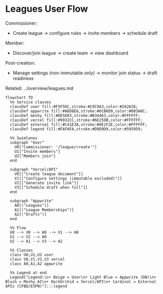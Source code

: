 # Leagues User Flow

Commissioner:

- Create league → configure rules → invite members → schedule draft

Member:

- Discover/join league → create team → view dashboard

Post-creation:

- Manage settings (non-immutable only) → monitor join status → draft readiness

Related: ../overview/leagues.md

```mermaid
flowchart TD
  %% Service classes
  classDef user fill:#F5F5DC,stroke:#C9C9A3,color:#262626;
  classDef appwrite fill:#ADD8E6,stroke:#6CB6D9,color:#003A8C;
  classDef meshy fill:#DE5D83,stroke:#B34463,color:#FFFFFF;
  classDef vercel fill:#9932CC,stroke:#6E259B,color:#FFFFFF;
  classDef external fill:#C41E3A,stroke:#8E1F2E,color:#FFFFFF;
  classDef legend fill:#FAFAFA,stroke:#D9D9D9,color:#595959;

  %% Swimlanes
  subgraph "User"
    U0["Commissioner: '/league/create'"]
    U1["Invite members"]
    U2["Members join"]
  end

  subgraph "Vercel/API"
    V0[["Create league document"]]
    V1[["Configure settings (immutable excluded)"]]
    V2[["Generate invite link"]]
    V3[["Schedule draft when full"]]
  end

  subgraph "Appwrite"
    A0[("Leagues")]
    A1[("League Memberships")]
    A2[("Drafts")]
  end

  %% Flow
  U0 --> V0 --> A0 --> V1 --> A0
  U1 --> V2 --> A0
  U2 --> A1 --> V3 --> A2

  %% Classes
  class U0,U1,U2 user
  class V0,V1,V2,V3 vercel
  class A0,A1,A2 appwrite

  %% Legend at end
  Legend["Legend:\n• Beige = User\n• Light Blue = Appwrite (DB)\n• Blush = Meshy AI\n• DarkOrchid = Vercel/API\n• Cardinal = External APIs (CFBD/ESPN)"]:::legend
```
